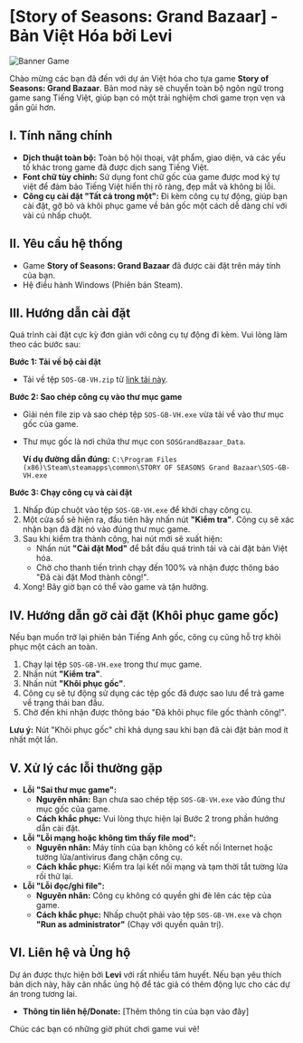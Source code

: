 # [Story of Seasons: Grand Bazaar] - Bản Việt Hóa bởi Levi

![Banner Game](https://github.com/user-attachments/assets/c8fcae7e-6544-43af-8ae8-76eae23d4dbd)

Chào mừng các bạn đã đến với dự án Việt hóa cho tựa game **Story of Seasons: Grand Bazaar**. Bản mod này sẽ chuyển toàn bộ ngôn ngữ trong game sang Tiếng Việt, giúp bạn có một trải nghiệm chơi game trọn vẹn và gần gũi hơn.

## I. Tính năng chính

- **Dịch thuật toàn bộ:** Toàn bộ hội thoại, vật phẩm, giao diện, và các yếu tố khác trong game đã được dịch sang Tiếng Việt.
- **Font chữ tùy chỉnh:** Sử dụng font chữ gốc của game được mod ký tự việt để đảm bảo Tiếng Việt hiển thị rõ ràng, đẹp mắt và không bị lỗi.
- **Công cụ cài đặt "Tất cả trong một":** Đi kèm công cụ tự động, giúp bạn cài đặt, gỡ bỏ và khôi phục game về bản gốc một cách dễ dàng chỉ với vài cú nhấp chuột.

## II. Yêu cầu hệ thống

- Game **Story of Seasons: Grand Bazaar** đã được cài đặt trên máy tính của bạn.
- Hệ điều hành Windows (Phiên bản Steam).

## III. Hướng dẫn cài đặt

Quá trình cài đặt cực kỳ đơn giản với công cụ tự động đi kèm. Vui lòng làm theo các bước sau:

**Bước 1: Tải về bộ cài đặt**

- Tải về tệp `SOS-GB-VH.zip` từ  [link tải này](https://github.com/levi-soft/SOS-GB-VH/releases).

**Bước 2: Sao chép công cụ vào thư mục game**

- Giải nén file zip và sao chép tệp `SOS-GB-VH.exe` vừa tải về vào thư mục gốc của game.
- Thư mục gốc là nơi chứa thư mục con `SOSGrandBazaar_Data`.

  **Ví dụ đường dẫn đúng:** `C:\Program Files (x86)\Steam\steamapps\common\STORY OF SEASONS Grand Bazaar\SOS-GB-VH.exe`

**Bước 3: Chạy công cụ và cài đặt**

1.  Nhấp đúp chuột vào tệp `SOS-GB-VH.exe` để khởi chạy công cụ.
2.  Một cửa sổ sẽ hiện ra, đầu tiên hãy nhấn nút **"Kiểm tra"**. Công cụ sẽ xác nhận bạn đã đặt nó vào đúng thư mục game.
3.  Sau khi kiểm tra thành công, hai nút mới sẽ xuất hiện:
    - Nhấn nút **"Cài đặt Mod"** để bắt đầu quá trình tải và cài đặt bản Việt hóa.
    - Chờ cho thanh tiến trình chạy đến 100% và nhận được thông báo "Đã cài đặt Mod thành công!".
4.  Xong! Bây giờ bạn có thể vào game và tận hưởng.

## IV. Hướng dẫn gỡ cài đặt (Khôi phục game gốc)

Nếu bạn muốn trở lại phiên bản Tiếng Anh gốc, công cụ cũng hỗ trợ khôi phục một cách an toàn.

1.  Chạy lại tệp `SOS-GB-VH.exe` trong thư mục game.
2.  Nhấn nút **"Kiểm tra"**.
3.  Nhấn nút **"Khôi phục gốc"**.
4.  Công cụ sẽ tự động sử dụng các tệp gốc đã được sao lưu để trả game về trạng thái ban đầu.
5.  Chờ đến khi nhận được thông báo "Đã khôi phục file gốc thành công!".

**Lưu ý:** Nút "Khôi phục gốc" chỉ khả dụng sau khi bạn đã cài đặt bản mod ít nhất một lần.

## V. Xử lý các lỗi thường gặp

-   **Lỗi "Sai thư mục game":**
    -   **Nguyên nhân:** Bạn chưa sao chép tệp `SOS-GB-VH.exe` vào đúng thư mục gốc của game.
    -   **Cách khắc phục:** Vui lòng thực hiện lại Bước 2 trong phần hướng dẫn cài đặt.
-   **Lỗi "Lỗi mạng hoặc không tìm thấy file mod":**
    -   **Nguyên nhân:** Máy tính của bạn không có kết nối Internet hoặc tường lửa/antivirus đang chặn công cụ.
    -   **Cách khắc phục:** Kiểm tra lại kết nối mạng và tạm thời tắt tường lửa rồi thử lại.
-   **Lỗi "Lỗi đọc/ghi file":**
    -   **Nguyên nhân:** Công cụ không có quyền ghi đè lên các tệp của game.
    -   **Cách khắc phục:** Nhấp chuột phải vào tệp `SOS-GB-VH.exe` và chọn **"Run as administrator"** (Chạy với quyền quản trị).

## VI. Liên hệ và Ủng hộ

Dự án được thực hiện bởi **Levi** với rất nhiều tâm huyết. Nếu bạn yêu thích bản dịch này, hãy cân nhắc ủng hộ để tác giả có thêm động lực cho các dự án trong tương lai.

- **Thông tin liên hệ/Donate:** [Thêm thông tin của bạn vào đây]

Chúc các bạn có những giờ phút chơi game vui vẻ!
